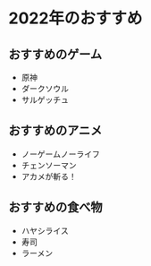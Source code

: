 # 2022年のおすすめ

## おすすめのゲーム
- 原神
- ダークソウル
- サルゲッチュ

## おすすめのアニメ
- ノーゲームノーライフ
- チェンソーマン
- アカメが斬る！

## おすすめの食べ物
- ハヤシライス
- 寿司
- ラーメン